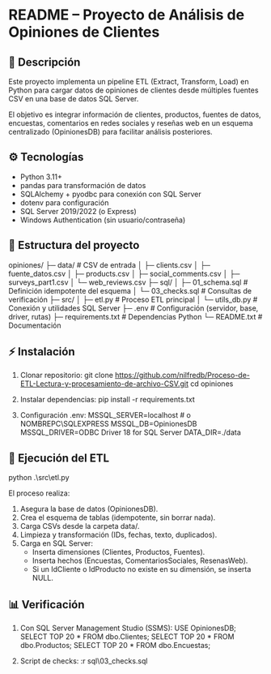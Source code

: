 README – Proyecto de Análisis de Opiniones de Clientes
=====================================================

📌 Descripción
--------------
Este proyecto implementa un pipeline ETL (Extract, Transform, Load) en Python para cargar datos de opiniones de clientes desde múltiples fuentes CSV en una base de datos SQL Server.

El objetivo es integrar información de clientes, productos, fuentes de datos, encuestas, comentarios en redes sociales y reseñas web en un esquema centralizado (OpinionesDB) para facilitar análisis posteriores.

⚙️ Tecnologías
--------------
- Python 3.11+
- pandas para transformación de datos
- SQLAlchemy + pyodbc para conexión con SQL Server
- dotenv para configuración
- SQL Server 2019/2022 (o Express)
- Windows Authentication (sin usuario/contraseña)

📂 Estructura del proyecto
--------------------------
opiniones/
├─ data/                   # CSV de entrada
│  ├─ clients.csv
│  ├─ fuente_datos.csv
│  ├─ products.csv
│  ├─ social_comments.csv
│  ├─ surveys_part1.csv
│  └─ web_reviews.csv
├─ sql/
│  ├─ 01_schema.sql        # Definición idempotente del esquema
│  └─ 03_checks.sql        # Consultas de verificación
├─ src/
│  ├─ etl.py               # Proceso ETL principal
│  └─ utils_db.py          # Conexión y utilidades SQL Server
├─ .env                    # Configuración (servidor, base, driver, rutas)
├─ requirements.txt        # Dependencias Python
└─ README.txt              # Documentación

⚡ Instalación
--------------
1. Clonar repositorio:
   git clone https://github.com/nilfredb/Proceso-de-ETL-Lectura-y-procesamiento-de-archivo-CSV.git
   cd opiniones

2. Instalar dependencias:
   pip install -r requirements.txt

3. Configuración .env:
   MSSQL_SERVER=localhost          # o NOMBREPC\SQLEXPRESS
   MSSQL_DB=OpinionesDB
   MSSQL_DRIVER=ODBC Driver 18 for SQL Server
   DATA_DIR=./data
   
🚀 Ejecución del ETL
--------------------
python .\src\etl.py

El proceso realiza:
1. Asegura la base de datos (OpinionesDB).
2. Crea el esquema de tablas (idempotente, sin borrar nada).
3. Carga CSVs desde la carpeta data/.
4. Limpieza y transformación (IDs, fechas, texto, duplicados).
5. Carga en SQL Server:
   - Inserta dimensiones (Clientes, Productos, Fuentes).
   - Inserta hechos (Encuestas, ComentariosSociales, ResenasWeb).
   - Si un IdCliente o IdProducto no existe en su dimensión, se inserta NULL.

📊 Verificación
---------------
1. Con SQL Server Management Studio (SSMS):
   USE OpinionesDB;
   SELECT TOP 20 * FROM dbo.Clientes;
   SELECT TOP 20 * FROM dbo.Productos;
   SELECT TOP 20 * FROM dbo.Encuestas;

2. Script de checks:
   :r sql\03_checks.sql

